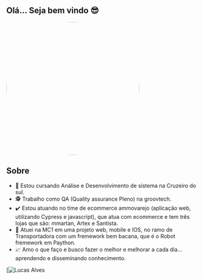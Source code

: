 ## Olá... Seja bem vindo 😎

<img style="border-radius: 50%;" src="https://user-images.githubusercontent.com/77105353/141194040-4aa9018a-c283-4ad7-a404-9fd76abd951d.jpeg" width=350px; >
                                                                                                                     
## Sobre 
- 👔 Estou cursando Análise e Desenvolvimento de sistema na Cruzeiro do sul. 
- 🕵️ Trabalho como QA (Quality assurance Pleno) na groovtech.
- ✔️  Estou atuando no time de ecommerce ammovarejo (aplicação web, utilizando Cypress e javascript), que atua com ecommerce e tem três lojas que são: mmartan, Artex e Santista.
- 🚀  Atuei na MC1 em uma projeto web, mobile e IOS, no ramo de Transportadora com um fremework bem bacana, que é o Robot fremework em Paython.
- 📈  Amo o que faço e busco fazer o melhor e melhorar a cada dia... aprendendo e disseminando conhecimento. 

[![Lucas Alves](https://github-readme-stats.vercel.app/api?username=LucassAllves&show_icons=true&theme=tokyonight)



